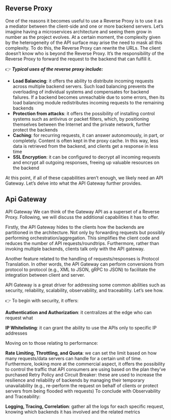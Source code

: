## Reverse Proxy

One of the reasons it becomes useful to use a Reverse Proxy is to use it as a mediator between the client-side and one or more backend servers.
Let’s imagine having a microservices architecture and seeing them grow in number as the project evolves. At a certain moment, the complexity given by the heterogeneity of the API surface may arise the need to mask all this complexity. To do this, the Reverse Proxy can rewrite the URLs. The client doesn’t know who is beyond the Reverse Proxy. It’s the responsibility of the Reverse Proxy to forward the request to the backend that can fulfill it.

👉 ***Typical uses of the reverse proxy include:***

- **Load Balancing**: it offers the ability to distribute incoming requests across multiple backend servers. Such load balancing prevents the overloading of individual systems and compensates for backend failures. If a backend becomes unreachable due to some errors, then its load balancing module redistributes incoming requests to the remaining backends
- **Protection from attacks**: it offers the possibility of installing control systems such as antivirus or packet filters, which, by positioning themselves between the Internet and the private network, further protect the backends
- **Caching**: for recurring requests, it can answer autonomously, in part, or completely. Content is often kept in the proxy cache. In this way, less data is retrieved from the backend, and clients get a response in less time
- **SSL Encryption**: it can be configured to decrypt all incoming requests and encrypt all outgoing responses, freeing up valuable resources on the backend

At this point, if all of these capabilities aren’t enough, we likely need an API Gateway. Let’s delve into what the API Gateway further provides.

## Api Gateway
API Gateway
We can think of the Gateway API as a superset of a Reverse Proxy. Following, we will discuss the additional capabilities it has to offer.

Firstly, the API Gateway hides to the clients how the backends are partitioned in the architecture. Not only by forwarding requests but possibly performing orchestration/aggregation. This simplifies the client code and reduces the number of API requests/roundtrips. Furthermore, rather than invoking multiple backends, clients talk only with the API gateway.

Another feature related to the handling of requests/responses is Protocol Translation. In other words, the API Gateway can perform conversions from protocol to protocol (e.g., XML to JSON, gRPC to JSON) to facilitate the integration between client and server.

API Gateway is a great driver for addressing some common abilities such as security, reliability, scalability, observability, and traceability. Let’s see how.

👉 To begin with security, it offers:

**Authentication and Authorization**: it centralizes at the edge who can request what

**IP Whitelisting**: it can grant the ability to use the APIs only to specific IP addresses

Moving on to those relating to performance:

**Rate Limiting, Throttling, and Quota**: we can set the limit based on how many requests/data servers can handle for a certain unit of time. Furthermore, looking more at the commercial aspect, it offers the possibility to control the traffic that API consumers are using based on the plan they’ve purchased
Retry Policy and Circuit Breaker: these are used to increase the resilience and reliability of backends by managing their temporary unavailability (e.g., re-perform the request on behalf of clients or protect servers from being flooded with requests)
To conclude with Observability and Traceability:

**Logging, Tracing, Correlation**: gather all the logs for each specific request, knowing which backends it has involved and the related metrics

